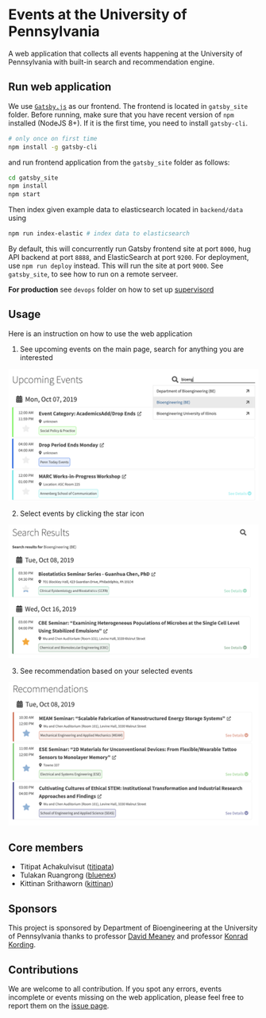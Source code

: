 # Events at the University of Pennsylvania

A web application that collects all events happening at the University of Pennsylvania 
with built-in search and recommendation engine.


## Run web application

We use [`Gatsby.js`](https://www.gatsbyjs.org/) as our frontend. The frontend is located in `gatsby_site` folder. 
Before running, make sure that you have recent version of `npm` installed (NodeJS 8+).
If it is the first time, you need to install `gatsby-cli`.

```sh
# only once on first time
npm install -g gatsby-cli
```

and run frontend application from the `gatsby_site` folder as follows:

```sh
cd gatsby_site
npm install
npm start
```

Then index given example data to elasticsearch located in `backend/data` using

```sh
npm run index-elastic # index data to elasticsearch
```

By default, this will concurrently run Gatsby frontend site at port `8000`, 
hug API backend at port `8888`,  and ElasticSearch at port `9200`. 
For deployment, use `npm run deploy` instead. This will run the site at port `9000`.
See `gatsby_site`, to see how to run on a remote serveer.

**For production** see `devops` folder on how to set up [supervisord](http://supervisord.org)


## Usage

Here is an instruction on how to use the web application

1. See upcoming events on the main page, search for anything you are interested

<img src="images/upcoming-search.png" width="700" />

2. Select events by clicking the star icon

<img src="images/search-result.png" width="700" />

3. See recommendation based on your selected events

<img src="images/recommendation.png" width="700" />


## Core members

- Titipat Achakulvisut ([titipata](https://github.com/titipata))
- Tulakan Ruangrong ([bluenex](https://github.com/bluenex))
- Kittinan Srithaworn ([kittinan](https://github.com/kittinan))


## Sponsors

This project is sponsored by Department of Bioengineering at the University of Pennsylvania 
thanks to professor [David Meaney](https://www.seas.upenn.edu/directory/profile.php?ID=64) and 
professor [Konrad Kording](http://kordinglab.com).


## Contributions

We are welcome to all contribution. If you spot any errors, events incomplete or events missing on the web application, 
please feel free to report them on the [issue page](https://github.com/titipata/penn-events-calendar/issues).
